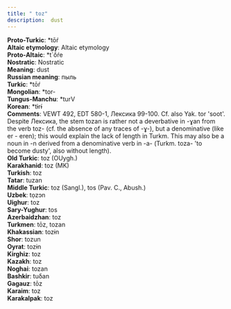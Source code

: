 ```yaml
---
title: " toz"
description:  dust
---
```


<strong>Proto-Turkic</strong>:  *tōŕ<br>
<strong>Altaic etymology</strong>:  Altaic etymology<br>
<strong> Proto-Altaic</strong>:  *t`ṓŕe<br>
<strong>Nostratic</strong>:  Nostratic<br>
<strong>Meaning</strong>:  dust<br>
<strong>Russian meaning</strong>:  пыль<br>
<strong>Turkic</strong>:  *tōŕ<br>
<strong>Mongolian</strong>:  *tor-<br>
<strong>Tungus-Manchu</strong>:  *turV<br>
<strong>Korean</strong>:  *tɨ̀rɨ́<br>
<strong>Comments</strong>:  VEWT 492, EDT 580-1, Лексика 99-100. Cf. also Yak. tor 'soot'. Despite Лексика, the stem tozan is rather not a deverbative in -ɣan from the verb toz- (cf. the absence of any traces of -ɣ-), but a denominative (like er - eren); this would explain the lack of length in Turkm. This may also be a noun in -n derived from a denominative verb in -а- (Turkm. toza- 'to become dusty', also without length).<br>
<strong>Old Turkic</strong>:  toz (OUygh.)<br>
<strong>Karakhanid</strong>:  toz (MK)<br>
<strong>Turkish</strong>:  toz<br>
<strong>Tatar</strong>:  tuzan<br>
<strong>Middle Turkic</strong>:  toz (Sangl.), tos (Pav. C., Abush.)<br>
<strong>Uzbek</strong>:  tọzɔn<br>
<strong>Uighur</strong>:  toz<br>
<strong>Sary-Yughur</strong>:  tos<br>
<strong>Azerbaidzhan</strong>:  toz<br>
<strong>Turkmen</strong>:  tōz, tozan<br>
<strong>Khakassian</strong>:  tozɨn<br>
<strong>Shor</strong>:  tozun<br>
<strong>Oyrat</strong>:  tozɨn<br>
<strong>Kirghiz</strong>:  toz<br>
<strong>Kazakh</strong>:  toz<br>
<strong>Noghai</strong>:  tozan<br>
<strong>Bashkir</strong>:  tuδan<br>
<strong>Gagauz</strong>:  tōz<br>
<strong>Karaim</strong>:  toz<br>
<strong>Karakalpak</strong>:  toz<br>


